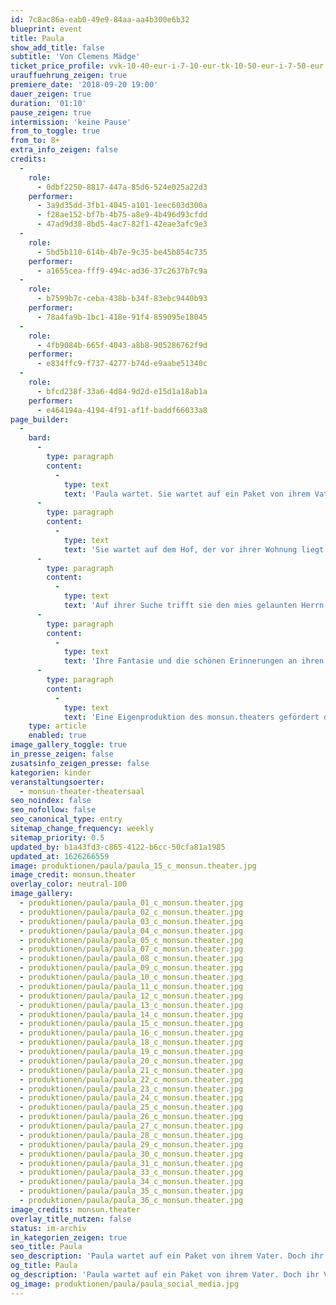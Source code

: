 ```yaml
---
id: 7c8ac86a-eab0-49e9-84aa-aa4b300e6b32
blueprint: event
title: Paula
show_add_title: false
subtitle: 'Von Clemens Mädge'
ticket_price_profile: vvk-10-40-eur-i-7-10-eur-tk-10-50-eur-i-7-50-eur
urauffuehrung_zeigen: true
premiere_date: '2018-09-20 19:00'
dauer_zeigen: true
duration: '01:10'
pause_zeigen: true
intermission: 'keine Pause'
from_to_toggle: true
from_to: 8+
extra_info_zeigen: false
credits:
  -
    role:
      - 0dbf2250-8817-447a-85d6-524e025a22d3
    performer:
      - 3a9d35dd-3fb1-4045-a101-1eec603d300a
      - f28ae152-bf7b-4b75-a8e9-4b496d93cfdd
      - 47ad9d38-8bd5-4ac7-82f1-42eae3afc9e3
  -
    role:
      - 5bd5b110-614b-4b7e-9c35-be45b854c735
    performer:
      - a1655cea-fff9-494c-ad36-37c2637b7c9a
  -
    role:
      - b7599b7c-ceba-438b-b34f-83ebc9440b93
    performer:
      - 78a4fa9b-1bc1-418e-91f4-859095e18045
  -
    role:
      - 4fb9084b-665f-4043-a8b8-905286762f9d
    performer:
      - e834ffc9-f737-4277-b74d-e9aabe51340c
  -
    role:
      - bfcd238f-33a6-4d84-9d2d-e15d1a18ab1a
    performer:
      - e464194a-4194-4f91-af1f-baddf66033a8
page_builder:
  -
    bard:
      -
        type: paragraph
        content:
          -
            type: text
            text: 'Paula wartet. Sie wartet auf ein Paket von ihrem Vater. '
      -
        type: paragraph
        content:
          -
            type: text
            text: 'Sie wartet auf dem Hof, der vor ihrer Wohnung liegt. Paulas Vater ist auf einer Dienstreise. Bevor er weggefahren ist, hat er Paula noch eine Geschichte erzählt und ihr versprochen das Ende sofort zu schicken, wenn es ihm eingefallen ist. Doch ihr Vater verunglückt tödlich und das Paket ist irgendwo im Haus verschollen. Paula will unbedingt dieses Paket finden. Für sich und ihre Mutter. '
      -
        type: paragraph
        content:
          -
            type: text
            text: 'Auf ihrer Suche trifft sie den mies gelaunten Herrn Brausebitter, die fantasievolle Frau Immerschön, ihren ängstlichen Freund Felix, den blöden Nachbarsjungen und den ständig singenden Hausmeister Marotzki. Ihre Suche führt sie an verschiedenste Orte: den Keller, eine leer stehende Wohnung und sogar in den Dschungel.'
      -
        type: paragraph
        content:
          -
            type: text
            text: 'Ihre Fantasie und die schönen Erinnerungen an ihren Vater lassen ein ganz eigenes Ende der Geschichte entstehen. Und schließlich findet Paula einen Weg mit dem Verlust ihres Vaters umzugehen. '
      -
        type: paragraph
        content:
          -
            type: text
            text: 'Eine Eigenproduktion des monsun.theaters gefördert durch die Behörde für Kultur und Medien.'
    type: article
    enabled: true
image_gallery_toggle: true
in_presse_zeigen: false
zusatsinfo_zeigen_presse: false
kategorien: kinder
veranstaltungsoerter:
  - monsun-theater-theatersaal
seo_noindex: false
seo_nofollow: false
seo_canonical_type: entry
sitemap_change_frequency: weekly
sitemap_priority: 0.5
updated_by: b1a43fd3-c865-4122-b6cc-50cfa81a1985
updated_at: 1626266559
image: produktionen/paula/paula_15_c_monsun.theater.jpg
image_credit: monsun.theater
overlay_color: neutral-100
image_gallery:
  - produktionen/paula/paula_01_c_monsun.theater.jpg
  - produktionen/paula/paula_02_c_monsun.theater.jpg
  - produktionen/paula/paula_03_c_monsun.theater.jpg
  - produktionen/paula/paula_04_c_monsun.theater.jpg
  - produktionen/paula/paula_05_c_monsun.theater.jpg
  - produktionen/paula/paula_07_c_monsun.theater.jpg
  - produktionen/paula/paula_08_c_monsun.theater.jpg
  - produktionen/paula/paula_09_c_monsun.theater.jpg
  - produktionen/paula/paula_10_c_monsun.theater.jpg
  - produktionen/paula/paula_11_c_monsun.theater.jpg
  - produktionen/paula/paula_12_c_monsun.theater.jpg
  - produktionen/paula/paula_13_c_monsun.theater.jpg
  - produktionen/paula/paula_14_c_monsun.theater.jpg
  - produktionen/paula/paula_15_c_monsun.theater.jpg
  - produktionen/paula/paula_16_c_monsun.theater.jpg
  - produktionen/paula/paula_18_c_monsun.theater.jpg
  - produktionen/paula/paula_19_c_monsun.theater.jpg
  - produktionen/paula/paula_20_c_monsun.theater.jpg
  - produktionen/paula/paula_21_c_monsun.theater.jpg
  - produktionen/paula/paula_22_c_monsun.theater.jpg
  - produktionen/paula/paula_23_c_monsun.theater.jpg
  - produktionen/paula/paula_24_c_monsun.theater.jpg
  - produktionen/paula/paula_25_c_monsun.theater.jpg
  - produktionen/paula/paula_26_c_monsun.theater.jpg
  - produktionen/paula/paula_27_c_monsun.theater.jpg
  - produktionen/paula/paula_28_c_monsun.theater.jpg
  - produktionen/paula/paula_29_c_monsun.theater.jpg
  - produktionen/paula/paula_30_c_monsun.theater.jpg
  - produktionen/paula/paula_31_c_monsun.theater.jpg
  - produktionen/paula/paula_33_c_monsun.theater.jpg
  - produktionen/paula/paula_34_c_monsun.theater.jpg
  - produktionen/paula/paula_35_c_monsun.theater.jpg
  - produktionen/paula/paula_36_c_monsun.theater.jpg
image_credits: monsun.theater
overlay_title_nutzen: false
status: im-archiv
in_kategorien_zeigen: true
seo_title: Paula
seo_description: 'Paula wartet auf ein Paket von ihrem Vater. Doch ihr Vater verunglückt tödlich und das Paket ist irgendwo verschollen. Paula will unbedingt dieses Paket finden.'
og_title: Paula
og_description: 'Paula wartet auf ein Paket von ihrem Vater. Doch ihr Vater verunglückt tödlich und das Paket ist irgendwo verschollen. Paula will unbedingt dieses Paket finden.'
og_image: produktionen/paula/paula_social_media.jpg
---
```

